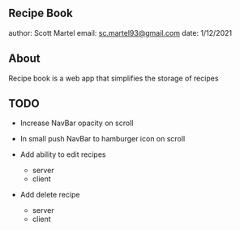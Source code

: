 ## Recipe Book

author: Scott Martel
email: sc.martel93@gmail.com
date: 1/12/2021

## About

Recipe book is a web app that simplifies the storage of recipes

## TODO

- Increase NavBar opacity on scroll
- In small push NavBar to hamburger icon on scroll

- Add ability to edit recipes
  - server
  - client
- Add delete recipe
  - server
  - client

